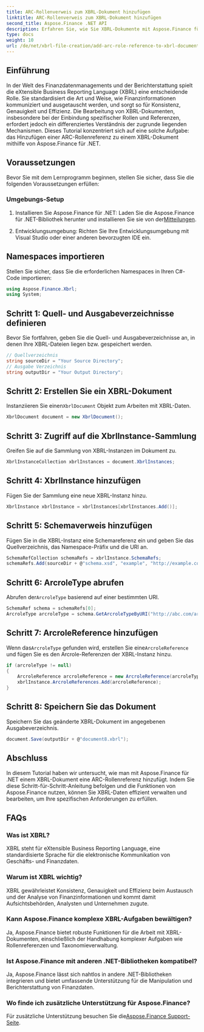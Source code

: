 ```yaml
---
title: ARC-Rollenverweis zum XBRL-Dokument hinzufügen
linktitle: ARC-Rollenverweis zum XBRL-Dokument hinzufügen
second_title: Aspose.Finance .NET API
description: Erfahren Sie, wie Sie XBRL-Dokumente mit Aspose.Finance für .NET effizient bearbeiten. Fügen Sie mit einer Schritt-für-Schritt-Anleitung mühelos ARC-Rollenverweise hinzu.
type: docs
weight: 10
url: /de/net/xbrl-file-creation/add-arc-role-reference-to-xbrl-document/
---
```

## Einführung
In der Welt des Finanzdatenmanagements und der Berichterstattung spielt die eXtensible Business Reporting Language (XBRL) eine entscheidende Rolle. Sie standardisiert die Art und Weise, wie Finanzinformationen kommuniziert und ausgetauscht werden, und sorgt so für Konsistenz, Genauigkeit und Effizienz. Die Bearbeitung von XBRL-Dokumenten, insbesondere bei der Einbindung spezifischer Rollen und Referenzen, erfordert jedoch ein differenziertes Verständnis der zugrunde liegenden Mechanismen. Dieses Tutorial konzentriert sich auf eine solche Aufgabe: das Hinzufügen einer ARC-Rollenreferenz zu einem XBRL-Dokument mithilfe von Aspose.Finance für .NET.
## Voraussetzungen
Bevor Sie mit dem Lernprogramm beginnen, stellen Sie sicher, dass Sie die folgenden Voraussetzungen erfüllen:
### Umgebungs-Setup
1.  Installieren Sie Aspose.Finance für .NET: Laden Sie die Aspose.Finance für .NET-Bibliothek herunter und installieren Sie sie von der[Mitteilungen](https://releases.aspose.com/finance/net/).
   
2. Entwicklungsumgebung: Richten Sie Ihre Entwicklungsumgebung mit Visual Studio oder einer anderen bevorzugten IDE ein.
## Namespaces importieren
Stellen Sie sicher, dass Sie die erforderlichen Namespaces in Ihren C#-Code importieren:
```csharp
using Aspose.Finance.Xbrl;
using System;
```
## Schritt 1: Quell- und Ausgabeverzeichnisse definieren
Bevor Sie fortfahren, geben Sie die Quell- und Ausgabeverzeichnisse an, in denen Ihre XBRL-Dateien liegen bzw. gespeichert werden.
```csharp
// Quellverzeichnis
string sourceDir = "Your Source Directory";
// Ausgabe Verzeichnis
string outputDir = "Your Output Directory";
```
## Schritt 2: Erstellen Sie ein XBRL-Dokument
 Instanziieren Sie einen`XbrlDocument` Objekt zum Arbeiten mit XBRL-Daten.
```csharp
XbrlDocument document = new XbrlDocument();
```
## Schritt 3: Zugriff auf die XbrlInstance-Sammlung
Greifen Sie auf die Sammlung von XBRL-Instanzen im Dokument zu.
```csharp
XbrlInstanceCollection xbrlInstances = document.XbrlInstances;
```
## Schritt 4: XbrlInstance hinzufügen
Fügen Sie der Sammlung eine neue XBRL-Instanz hinzu.
```csharp
XbrlInstance xbrlInstance = xbrlInstances[xbrlInstances.Add()];
```
## Schritt 5: Schemaverweis hinzufügen
Fügen Sie in die XBRL-Instanz eine Schemareferenz ein und geben Sie das Quellverzeichnis, das Namespace-Präfix und die URI an.
```csharp
SchemaRefCollection schemaRefs = xbrlInstance.SchemaRefs;
schemaRefs.Add(sourceDir + @"schema.xsd", "example", "http://example.com/xbrl/taxonomy");
```
## Schritt 6: ArcroleType abrufen
 Abrufen der`ArcroleType` basierend auf einer bestimmten URI.
```csharp
SchemaRef schema = schemaRefs[0];
ArcroleType arcroleType = schema.GetArcroleTypeByURI("http://abc.com/arcrole/footnote-test");
```
## Schritt 7: ArcroleReference hinzufügen
 Wenn das`ArcroleType` gefunden wird, erstellen Sie eine`ArcroleReference` und fügen Sie es den Arcrole-Referenzen der XBRL-Instanz hinzu.
```csharp
if (arcroleType != null)
{
    ArcroleReference arcroleReference = new ArcroleReference(arcroleType);
    xbrlInstance.ArcroleReferences.Add(arcroleReference);
}
```
## Schritt 8: Speichern Sie das Dokument
Speichern Sie das geänderte XBRL-Dokument im angegebenen Ausgabeverzeichnis.
```csharp
document.Save(outputDir + @"document8.xbrl");
```
## Abschluss
In diesem Tutorial haben wir untersucht, wie man mit Aspose.Finance für .NET einem XBRL-Dokument eine ARC-Rollenreferenz hinzufügt. Indem Sie diese Schritt-für-Schritt-Anleitung befolgen und die Funktionen von Aspose.Finance nutzen, können Sie XBRL-Daten effizient verwalten und bearbeiten, um Ihre spezifischen Anforderungen zu erfüllen.
## FAQs
### Was ist XBRL?
XBRL steht für eXtensible Business Reporting Language, eine standardisierte Sprache für die elektronische Kommunikation von Geschäfts- und Finanzdaten.
### Warum ist XBRL wichtig?
XBRL gewährleistet Konsistenz, Genauigkeit und Effizienz beim Austausch und der Analyse von Finanzinformationen und kommt damit Aufsichtsbehörden, Analysten und Unternehmen zugute.
### Kann Aspose.Finance komplexe XBRL-Aufgaben bewältigen?
Ja, Aspose.Finance bietet robuste Funktionen für die Arbeit mit XBRL-Dokumenten, einschließlich der Handhabung komplexer Aufgaben wie Rollenreferenzen und Taxonomieverwaltung.
### Ist Aspose.Finance mit anderen .NET-Bibliotheken kompatibel?
Ja, Aspose.Finance lässt sich nahtlos in andere .NET-Bibliotheken integrieren und bietet umfassende Unterstützung für die Manipulation und Berichterstattung von Finanzdaten.
### Wo finde ich zusätzliche Unterstützung für Aspose.Finance?
 Für zusätzliche Unterstützung besuchen Sie die[Aspose.Finance Support-Seite](https://forum.aspose.com/c/finance/43).